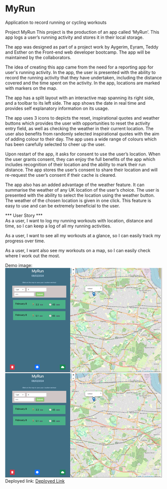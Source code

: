 # MyRun
Application to record running or cycling workouts


Project MyRun
This project is the production of an app called ‘MyRun’. This app logs a user’s running activity and stores it in their local storage. 

The app was designed as part of a project work by Aygerim, Eyram, Teddy and Esther on the Front-end web developer bootcamp. The app will be maintained by the collaborators. 

The idea of creating this app came from the need for a reporting app for user's running activity. In the app, the user is presented with the ability to record the running activity that they have undertaken, including the distance covered and the time spent on the activity. In the app, locations are marked with markers on the map. 

The app has a split layout with an interactive map spanning its right side, and a toolbar to its left side. The app shows the date in real time and provides self explanatory information on its usage. 

The app uses 3 icons to depicts the reset, inspirational quotes and weather buttons which provides the user with opportunities to reset the activity entry field, as well as checking the weather in their current location. 
The user also benefits from randomly selected inspirational quotes with the aim of adding colour to their day. The app uses a wide range of colours which has been carefully selected to cheer up the user. 

Upon restart of the app, it asks for consent to use the user’s location. When the user grants consent, they can enjoy the full benefits of the app which includes recognition of their location and the ability to mark their run distance. The app stores the user’s consent to share their location and will re-request the user’s consent if their cache is cleared. 

The app also has an added advantage of the weather feature. It can summarise the weather of any UK location of the user’s choice. The user is presented with the ability to select the location using the weather button. The weather of the chosen location is given in one click. This feature is easy to use and can be extremely beneficial to the user. 


*** User Story *** <br />
As a user, I want to log my running workouts with location, distance and  time, so I can keep a log of all my running  activities. 

As a user, I want to see all my workouts at a glance, so I can easily track my progress over time. 

As a user, I want also see my workouts on a map, so I can easily check where I work out the most. 

Demo image: ![alt text](image-1.png)
<img src="image-1.png" alt="Demo image">
Deployed link: <a href="https://anarab.github.io/MyRun">Deployed Link</a>


